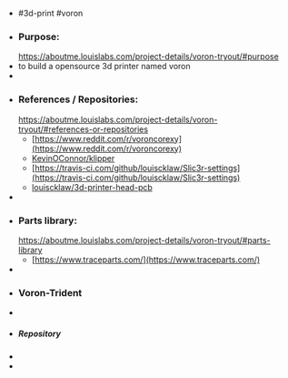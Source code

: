 - #3d-print #voron
- ### Purpose:
  https://aboutme.louislabs.com/project-details/voron-tryout/#purpose
- to build a opensource 3d printer named voron
-
- ### References / Repositories:
  https://aboutme.louislabs.com/project-details/voron-tryout/#references-or-repositories
	- [https://www.reddit.com/r/voroncorexy](https://www.reddit.com/r/voroncorexy)
	- [KevinOConnor/klipper](https://www.github.com/KevinOConnor/klipper)
	- [https://travis-ci.com/github/louiscklaw/Slic3r-settings](https://travis-ci.com/github/louiscklaw/Slic3r-settings)
	- [louiscklaw/3d-printer-head-pcb](https://www.github.com/louiscklaw/3d-printer-head-pcb)
-
- ### Parts library:
  https://aboutme.louislabs.com/project-details/voron-tryout/#parts-library
	- [https://www.traceparts.com/](https://www.traceparts.com/)
-
- ### Voron-Trident
-
- ##### Repository
-
-